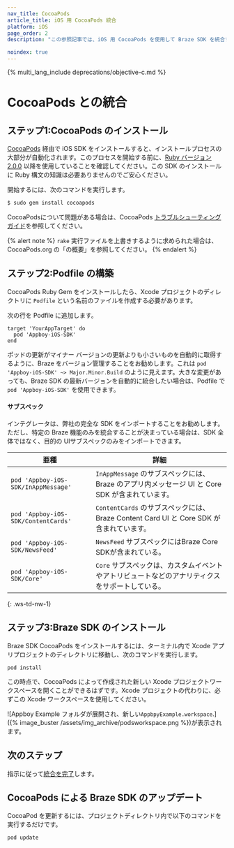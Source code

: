 ```yaml
---
nav_title: CocoaPods
article_title: iOS 用 CocoaPods 統合
platform: iOS
page_order: 2
description: "この参照記事では、iOS 用 CocoaPods を使用して Braze SDK を統合する方法を説明します。"

noindex: true
---
```


{% multi_lang_include deprecations/objective-c.md %}

# CocoaPods との統合

## ステップ1:CocoaPods のインストール

[CocoaPods](http://cocoapods.org/) 経由で iOS SDK をインストールすると、インストールプロセスの大部分が自動化されます。このプロセスを開始する前に、[Ruby バージョン 2.0.0](https://www.ruby-lang.org/en/installation/) 以降を使用していることを確認してください。この SDK のインストールに Ruby 構文の知識は必要ありませんのでご安心ください。

開始するには、次のコマンドを実行します。

```bash
$ sudo gem install cocoapods
```

CocoaPodsについて問題がある場合は、CocoaPods [トラブルシューティングガイド](http://guides.cocoapods.org/using/troubleshooting.html "CocoaPodsトラブルシューティングガイド")を参照してください。

{% alert note %}
`rake` 実行ファイルを上書きするように求められた場合は、CocoaPods.org の「[](http://guides.cocoapods.org/using/getting-started.html "CocoaPods インストール手順")の概要」を参照してください。
{% endalert %}

## ステップ2:Podfile の構築

CocoaPods Ruby Gem をインストールしたら、Xcode プロジェクトのディレクトリに `Podfile` という名前のファイルを作成する必要があります。

次の行を Podfile に追加します。

```
target 'YourAppTarget' do
  pod 'Appboy-iOS-SDK'
end
```

ポッドの更新がマイナー バージョンの更新よりも小さいものを自動的に取得するように、Braze をバージョン管理することをお勧めします。これは `pod 'Appboy-iOS-SDK' ~> Major.Minor.Build` のように見えます。大きな変更があっても、Braze SDK の最新バージョンを自動的に統合したい場合は、Podfile で `pod 'Appboy-iOS-SDK'` を使用できます。

#### サブスペック

インテグレータは、弊社の完全な SDK をインポートすることをお勧めします。ただし、特定の Braze 機能のみを統合することが決まっている場合は、SDK 全体ではなく、目的の UIサブスペックのみをインポートできます。

| 亜種 | 詳細 |
| ------- | ------- |
| `pod 'Appboy-iOS-SDK/InAppMessage'` | `InAppMessage` のサブスペックには、Braze のアプリ内メッセージ UI と Core SDK が含まれています。|
| `pod 'Appboy-iOS-SDK/ContentCards'` | `ContentCards` のサブスペックには、Braze Content Card UI と Core SDK が含まれています。 |
| `pod 'Appboy-iOS-SDK/NewsFeed'` | `NewsFeed` サブスペックにはBraze Core SDKが含まれている。 |
| `pod 'Appboy-iOS-SDK/Core'` | `Core` サブスペックは、カスタムイベントやアトリビュートなどのアナリティクスをサポートしている。 |
{: .ws-td-nw-1}

## ステップ3:Braze SDK のインストール

Braze SDK CocoaPods をインストールするには、ターミナル内で Xcode アプリプロジェクトのディレクトリに移動し、次のコマンドを実行します。
```
pod install
```

この時点で、CocoaPods によって作成された新しい Xcode プロジェクトワークスペースを開くことができるはずです。Xcode プロジェクトの代わりに、必ずこの Xcode ワークスペースを使用してください。 

![Appboy Example フォルダが展開され、新しい`AppbpyExample.workspace`.]({% image_buster /assets/img_archive/podsworkspace.png %})が表示されます。

## 次のステップ

指示に従って[統合を完了]({{site.baseurl}}/developer_guide/platform_integration_guides/ios/initial_sdk_setup/completing_integration/)します。

## CocoaPods による Braze SDK のアップデート

CocoaPod を更新するには、プロジェクトディレクトリ内で以下のコマンドを実行するだけです。

```
pod update
```

